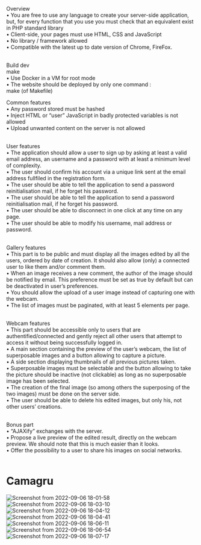 Overview <br>
• You are free to use any language to create your server-side application, but, for every function that you use you must check that an equivalent exist in PHP standard library<br>
• Client-side, your pages must use HTML, CSS and JavaScript<br>
• No library / framework allowed<br>
• Compatible with the latest up to date version of Chrome, FireFox.<br><br>

Build dev<br>
make<br>
• Use Docker in a VM for root mode<br>
• The website should be deployed by only one command :<br>
make (of Makefile)<br>

Common features<br>
• Any password stored must be hashed<br>
• Inject HTML or “user” JavaScript in badly protected variables is not allowed<br>
• Upload unwanted content on the server is not allowed<br><br>

User features<br>
• The application should allow a user to sign up by asking at least a valid email address, an username and a password with at least a minimum level of complexity.<br>
• The user should confirm his account via a unique link sent at the email address fullfiled in the registration form.<br>
• The user should be able to tell the application to send a password reinitialisation mail, if he forget his password.<br>
• The user should be able to tell the application to send a password reinitialisation mail, if he forget his password.<br>
• The user should be able to disconnect in one click at any time on any page.<br>
• The user should be able to modify his username, mail address or password.<br><br>

Gallery features<br>
• This part is to be public and must display all the images edited by all the users, ordered by date of creation. It should also allow (only) a connected user to like them and/or comment them.<br>
• When an image receives a new comment, the author of the image should be notified by email. This preference must be set as true by default but can be deactivated in user’s preferences.<br>
• You should allow the upload of a user image instead of capturing one with the webcam.<br>
• The list of images must be paginated, with at least 5 elements per page.<br><br>

Webcam features<br>
• This part should be accessible only to users that are authentified/connected and gently reject all other users that attempt to access it without being successfully logged in.<br>
• A main section containing the preview of the user’s webcam, the list of superposable images and a button allowing to capture a picture.<br>
• A side section displaying thumbnails of all previous pictures taken.<br>
• Superposable images must be selectable and the button allowing to take the picture should be inactive (not clickable) as long as no superposable image has been selected.<br>
• The creation of the final image (so among others the superposing of the two images) must be done on the server side.<br>
• The user should be able to delete his edited images, but only his, not other users’ creations.<br><br>

Bonus part<br>
• “AJAXify” exchanges with the server.<br>
• Propose a live preview of the edited result, directly on the webcam preview. We should note that this is much easier than it looks.<br>
• Offer the possibility to a user to share his images on social networks.<br><br>


# Camagru
![Screenshot from 2022-09-06 18-01-58](https://user-images.githubusercontent.com/92326016/188685674-ddf1d4d4-644e-40ca-b776-ce99b5f6428c.png)
![Screenshot from 2022-09-06 18-03-10](https://user-images.githubusercontent.com/92326016/188685752-f086f337-7fa4-49af-8a30-26f550cb2090.png)
![Screenshot from 2022-09-06 18-04-12](https://user-images.githubusercontent.com/92326016/188685792-c7c3627a-8d67-4bb6-af45-db125cc2d367.png)
![Screenshot from 2022-09-06 18-04-41](https://user-images.githubusercontent.com/92326016/188685796-8d5b8ce1-4e5c-4955-9592-46ccc6eb3177.png)
![Screenshot from 2022-09-06 18-06-11](https://user-images.githubusercontent.com/92326016/188685947-8bb2ea1e-662f-4126-b8e7-6b0fd00ef9d9.png)
![Screenshot from 2022-09-06 18-06-54](https://user-images.githubusercontent.com/92326016/188685951-cb0f0ff3-0470-4e74-ab44-d45bba995709.png)
![Screenshot from 2022-09-06 18-07-17](https://user-images.githubusercontent.com/92326016/188685953-1c5b453d-33e3-465d-b962-47cea4b6acce.png)

